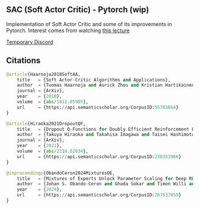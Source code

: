 ## SAC (Soft Actor Critic) - Pytorch (wip)

Implementation of Soft Actor Critic and some of its improvements in Pytorch. Interest comes from watching <a href="https://www.youtube.com/watch?v=17NrtKHdPDw">this lecture</a>

<a href="https://discord.gg/GwfjszQMMT">Temporary Discord</a>

## Citations

```py
@article{Haarnoja2018SoftAA,
    title   = {Soft Actor-Critic Algorithms and Applications},
    author  = {Tuomas Haarnoja and Aurick Zhou and Kristian Hartikainen and G. Tucker and Sehoon Ha and Jie Tan and Vikash Kumar and Henry Zhu and Abhishek Gupta and P. Abbeel and Sergey Levine},
    journal = {ArXiv},
    year    = {2018},
    volume  = {abs/1812.05905},
    url     = {https://api.semanticscholar.org/CorpusID:55703664}
}
```

```py
@article{Hiraoka2021DropoutQF,
    title   = {Dropout Q-Functions for Doubly Efficient Reinforcement Learning},
    author  = {Takuya Hiraoka and Takahisa Imagawa and Taisei Hashimoto and Takashi Onishi and Yoshimasa Tsuruoka},
    journal = {ArXiv},
    year    = {2021},
    volume  = {abs/2110.02034},
    url     = {https://api.semanticscholar.org/CorpusID:238353966}
}
```

```py
@inproceedings{ObandoCeron2024MixturesOE,
    title   = {Mixtures of Experts Unlock Parameter Scaling for Deep RL},
    author  = {Johan S. Obando-Ceron and Ghada Sokar and Timon Willi and Clare Lyle and Jesse Farebrother and Jakob Foerster and Gintare Karolina Dziugaite and Doina Precup and Pablo Samuel Castro},
    year    = {2024},
    url     = {https://api.semanticscholar.org/CorpusID:267637059}
}
```
